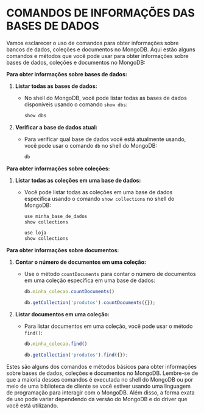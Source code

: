 # COMANDOS DE INFORMAÇÕES DAS BASES DE DADOS
Vamos esclarecer o uso de comandos para obter informações sobre bancos de dados, coleções e documentos no MongoDB. Aqui estão alguns comandos e métodos que você pode usar para obter informações sobre bases de dados, coleções e documentos no MongoDB:

**Para obter informações sobre bases de dados:**

1. **Listar todas as bases de dados:**
   - No shell do MongoDB, você pode listar todas as bases de dados disponíveis usando o comando `show dbs`:
     ```javascript
     show dbs
     ```

2. **Verificar a base de dados atual:**
   - Para verificar qual base de dados você está atualmente usando, você pode usar o comando `db` no shell do MongoDB:
     ```javascript
     db
     ```

**Para obter informações sobre coleções:**

1. **Listar todas as coleções em uma base de dados:**
   - Você pode listar todas as coleções em uma base de dados específica usando o comando `show collections` no shell do MongoDB:
     ```javascript
     use minha_base_de_dados
     show collections
     ```

     ```javascript
     use loja
     show collections
     ```

**Para obter informações sobre documentos:**

1. **Contar o número de documentos em uma coleção:**
   - Use o método `countDocuments` para contar o número de documentos em uma coleção específica em uma base de dados:
     ```javascript
     db.minha_colecao.countDocuments()
     ```

     ```javascript
     db.getCollection('produtos').countDocuments({});
     ```

2. **Listar documentos em uma coleção:**
   - Para listar documentos em uma coleção, você pode usar o método `find()`:
     ```javascript
     db.minha_colecao.find()
     ```

     ```javascript
     db.getCollection('produtos').find({});
     ```

Estes são alguns dos comandos e métodos básicos para obter informações sobre bases de dados, coleções e documentos no MongoDB. Lembre-se de que a maioria desses comandos é executada no shell do MongoDB ou por meio de uma biblioteca de cliente se você estiver usando uma linguagem de programação para interagir com o MongoDB. Além disso, a forma exata de uso pode variar dependendo da versão do MongoDB e do driver que você está utilizando.
